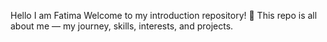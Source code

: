 Hello I am Fatima
Welcome to my introduction repository! 🌸   This repo is all about me — my journey, skills, interests, and projects.
